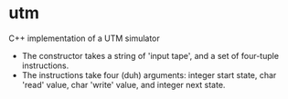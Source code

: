 # utm
C++ implementation of a UTM simulator

* The constructor takes a string of 'input tape', and a set of four-tuple
  instructions.
* The instructions take four (duh) arguments: integer start state, char 'read'
  value, char 'write' value, and integer next state.
